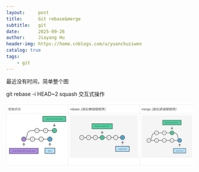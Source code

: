 ```yaml
---
layout:     post
title:      Git rebase&merge
subtitle:   git
date:       2025-09-26
author:     Jiayang Hu
header-img: https://home.cnblogs.com/u/yuanchuziwen
catalog: true
tags:
    - git
---
```


最近没有时间，简单整个图 

git rebase -i HEAD~2
squash 
交互式操作

![](../img/rebase.png)